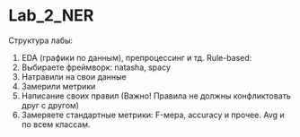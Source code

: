 # Lab_2_NER

Структура лабы:
1. EDA (графики по данным), препроцессинг и тд.
Rule-based:
2. Выбираете фреймворк: natasha, spacy
3. Натравили на свои данные
4. Замерили метрики
5. Написание своих правил (Важно! Правила не должны конфликтовать друг с другом)
6. Замеряете стандартные метрики: F-мера, accuracy и прочее. Avg и по всем классам.

